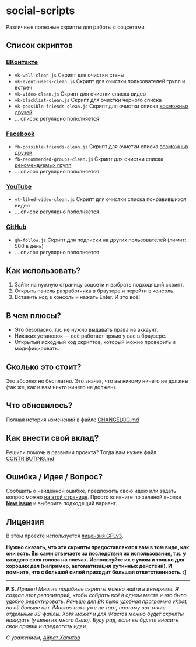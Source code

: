 # social-scripts
Различные полезные скрипты для работы с соцсетями

## Список скриптов

### [ВКонтакте](https://github.com/AiratHalitov/social-scripts/tree/master/vk) 
* `vk-wall-clean.js` Скрипт для очистки стены
* `vk-event-users-clean.js` Скрипт для очистки пользователей групп и встреч
* `vk-video-clean.js` Скрипт для очистки списка видео
* `vk-blacklist-clean.js` Скрипт для очистки черного списка
* `vk-possible-friends-clean.js` Скрипт для очистки списка [возможных друзей](https://vk.com/friends?act=find)
* ... список регулярно пополняется

### [Facebook](https://github.com/AiratHalitov/social-scripts/tree/master/facebook) 
* `fb-possible-friends-clean.js` Скрипт для очистки списка [возможных друзей](https://www.facebook.com/friends/requests/?fcref=swpsa)
* `fb-recommended-groups-clean.js` Скрипт для очистки списка [рекомендуемых групп](https://www.facebook.com/groups/?category=top)
* ... список регулярно пополняется

### [YouTube](https://github.com/AiratHalitov/social-scripts/tree/master/youtube) 
* `yt-liked-video-clean.js` Скрипт для очистки списка понравившихся видео
* ... список регулярно пополняется

### [GitHub](https://github.com/AiratHalitov/social-scripts/tree/master/github) 
* `gh-follow.js` Скрипт для подписки на других пользователей (лимит: 500 в день)
* ... список регулярно пополняется

## Как использовать?
1. Зайти на нужную страницу соцсети и выбрать подходящий скрипт.
1. Открыть панель разработчика в браузере и перейти в консоль.
1. Вставить код в консоль и нажать Enter. И это всё! 

## В чем плюсы?
* Это безопасно, т.к. не нужно выдавать права на аккаунт.
* Никаких установок — всё работает прямо у вас в браузере.
* Открытый исходный код скриптов, который можно проверить и модифицировать.

## Сколько это стоит?
Это абсолютно бесплатно. Это значит, что вы никому ничего не должны (так же, как и вам никто ничего не должен).

## Что обновилось?
Полная история изменений в файле [CHANGELOG.md](https://github.com/AiratHalitov/social-scripts/blob/master/CHANGELOG.md)

## Как внести свой вклад?
Решили помочь в развитии проекта? Тогда вам нужен файл [CONTRIBUTING.md](https://github.com/AiratHalitov/social-scripts/blob/master/CONTRIBUTING.md)

## Ошибка / Идея / Вопрос?
Сообщить о найденной ошибке, предложить свою идею или задать вопрос можно [на этой странице](https://github.com/AiratHalitov/social-scripts/issues). Просто кликните по зеленой кнопке **[New issue](https://github.com/AiratHalitov/social-scripts/issues/new/choose)** и выберите подходящий вариант.

## Лицензия
В этом проекте используется [лицензия GPLv3](https://github.com/AiratHalitov/social-scripts/blob/master/LICENSE).

**Нужно сказать, что эти скрипты предоставляются вам в том виде, как они есть. Вы сами отвечаете за последствия их использования, т.к. у каждого своя голова на плечах. Используйте их с умом и только для хороших дел (например, автоматизация рутинных действий). И помните, что с большой силой приходит большая ответственность. :)**

---

**P.S.** _Привет! Многие подобные скрипты можно найти в интернете. Я создал этот репозиторий, чтобы собрать всё в одном месте и это было удобно редактировать. Раньше для ВК была удобная программа vkbot, но её больше нет. iMacros тоже уже не торт, поэтому вот такие отдельные JS-файлы. Хотя может и для iMacros можно будет скрипты накидать (у меня их много было). 
Буду рад, если вы будете вносить свои правки и предлагать идеи._

_С уважением, [Айрат Халитов](https://github.com/AiratHalitov)_
